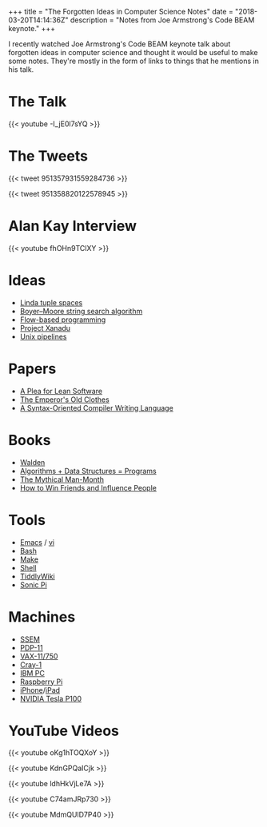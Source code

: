 +++
title = "The Forgotten Ideas in Computer Science Notes"
date = "2018-03-20T14:14:36Z"
description = "Notes from Joe Armstrong's Code BEAM keynote."
+++

I recently watched Joe Armstrong's Code BEAM keynote talk about
forgotten ideas in computer science and thought it would be useful to
make some notes. They're mostly in the form of links to things that he
mentions in his talk.

# The Talk

{{< youtube -I_jE0l7sYQ >}}

# The Tweets

{{< tweet 951357931559284736 >}}

{{< tweet 951358820122578945 >}}

# Alan Kay Interview

{{< youtube fhOHn9TClXY >}}

# Ideas

 * [Linda tuple spaces](https://en.wikipedia.org/wiki/Linda_(coordination_language))
 * [Boyer–Moore string search algorithm](https://en.wikipedia.org/wiki/Boyer%E2%80%93Moore_string_search_algorithm)
 * [Flow-based programming](https://en.wikipedia.org/wiki/Flow-based_programming)
 * [Project Xanadu](https://en.wikipedia.org/wiki/Project_Xanadu)
 * [Unix pipelines](https://en.wikipedia.org/wiki/Pipeline_(Unix))

# Papers

 * [A Plea for Lean Software](https://cr.yp.to/bib/1995/wirth.pdf)
 * [The Emperor's Old Clothes](https://www.webcitation.org/65BW96PjQ?url=http://awards.acm.org/images/awards/140/articles/4622167.pdf)
 * [A Syntax-Oriented Compiler Writing Language](https://hcs64.com/files/pd1-3-schorre.pdf)

# Books

 * [Walden](https://en.wikipedia.org/wiki/Walden)
 * [Algorithms + Data Structures = Programs](https://en.wikipedia.org/wiki/Algorithms_%2B_Data_Structures_%3D_Programs)
 * [The Mythical Man-Month](https://en.wikipedia.org/wiki/The_Mythical_Man-Month)
 * [How to Win Friends and Influence People](https://en.wikipedia.org/wiki/How_to_Win_Friends_and_Influence_People)

# Tools

 * [Emacs](https://en.wikipedia.org/wiki/Emacs) / [vi](https://en.wikipedia.org/wiki/Vi)
 * [Bash](https://en.wikipedia.org/wiki/Bash_(Unix_shell))
 * [Make](https://en.wikipedia.org/wiki/Make_(software))
 * [Shell](https://en.wikipedia.org/wiki/Shell_(computing))
 * [TiddlyWiki](https://tiddlywiki.com/)
 * [Sonic Pi](http://sonic-pi.net/)

# Machines

 * [SSEM](https://en.wikipedia.org/wiki/Manchester_Small-Scale_Experimental_Machine)
 * [PDP-11](https://en.wikipedia.org/wiki/PDP-11)
 * [VAX-11/750](https://en.wikipedia.org/wiki/VAX-11)
 * [Cray-1](https://en.wikipedia.org/wiki/Cray-1)
 * [IBM PC](https://en.wikipedia.org/wiki/IBM_Personal_Computer)
 * [Raspberry Pi](https://en.wikipedia.org/wiki/Raspberry_Pi)
 * [iPhone](https://en.wikipedia.org/wiki/IPhone)/[iPad](https://en.wikipedia.org/wiki/IPad)
 * [NVIDIA Tesla P100](http://www.nvidia.com/object/tesla-p100.html)

# YouTube Videos

{{< youtube oKg1hTOQXoY >}}


{{< youtube KdnGPQaICjk >}}

{{< youtube ldhHkVjLe7A >}}

{{< youtube C74amJRp730 >}}

{{< youtube MdmQUlD7P40 >}}